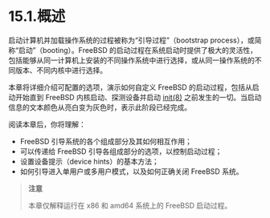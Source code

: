 # 15.1.概述

启动计算机并加载操作系统的过程被称为“引导过程”（bootstrap process），或简称“启动”（booting）。FreeBSD 的启动过程在系统启动时提供了极大的灵活性，包括能够从同一计算机上安装的不同操作系统中进行选择，或从同一操作系统的不同版本、不同内核中进行选择。

本章将详细介绍可配置的选项，演示如何自定义 FreeBSD 的启动过程，包括从启动开始直到 FreeBSD 内核启动、探测设备并启动 [init(8)](https://man.freebsd.org/cgi/man.cgi?query=init&sektion=8&format=html) 之前发生的一切。当启动信息的文本颜色从亮白变为灰色时，表示此阶段已经完成。

阅读本章后，你将理解：

- FreeBSD 引导系统的各个组成部分及其如何相互作用；
- 可以传递给 FreeBSD 引导各组成部分的选项，以控制启动过程；
- 设置设备提示（device hints）的基本方法；
- 如何引导进入单用户或多用户模式，以及如何正确关闭 FreeBSD 系统。

>**注意**
>
>本章仅解释运行在 x86 和 amd64 系统上的 FreeBSD 启动过程。 
